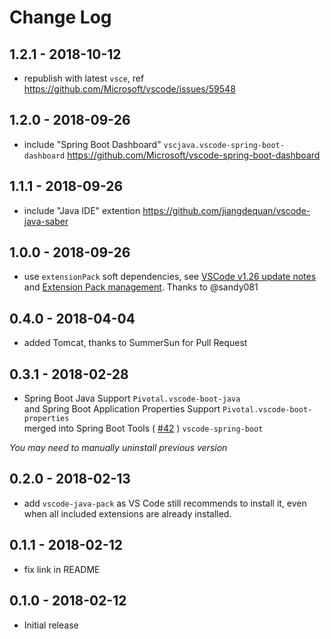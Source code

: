 # Change Log

## 1.2.1 - 2018-10-12
- republish with latest `vsce`, ref https://github.com/Microsoft/vscode/issues/59548

## 1.2.0 - 2018-09-26
- include "Spring Boot Dashboard" `vscjava.vscode-spring-boot-dashboard`
https://github.com/Microsoft/vscode-spring-boot-dashboard

## 1.1.1 - 2018-09-26
- include "Java IDE" extention <https://github.com/jiangdequan/vscode-java-saber>

## 1.0.0 - 2018-09-26
- use `extensionPack` soft dependencies, see [VSCode v1.26 update notes](https://code.visualstudio.com/updates/v1_26#_extension-packs-revisited)
and [Extension Pack management](https://code.visualstudio.com/updates/v1_26#_extension-pack-management).
Thanks to @sandy081

## 0.4.0 - 2018-04-04
- added Tomcat, thanks to SummerSun for Pull Request


## 0.3.1 - 2018-02-28
- Spring Boot Java Support `Pivotal.vscode-boot-java`  
and Spring Boot Application Properties Support `Pivotal.vscode-boot-properties`  
merged into Spring Boot Tools ( [#42](https://github.com/spring-projects/sts4/pull/42) ) `vscode-spring-boot`  

*You may need to manually uninstall previous version*

## 0.2.0 - 2018-02-13
- add `vscode-java-pack` as VS Code still recommends to install it, even when all included extensions are already installed.

## 0.1.1 - 2018-02-12
- fix link in README

## 0.1.0 - 2018-02-12
- Initial release

